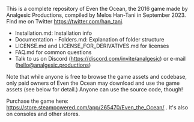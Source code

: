 This is a complete repository of Even the Ocean, the 2016 game made by Analgesic Productions, compiled by Melos Han-Tani in September 2023. Find me on Twitter https://twitter.com/han_tani. 

- Installation.md: Installation info
- Documentation - Folders.md: Explanation of folder structure
- LICENSE.md and LICENSE_FOR_DERIVATIVES.md for licenses
- FAQ.md for common questions
- Talk to us on Discord (https://discord.com/invite/analgesic) or e-mail (hello@analgesic.productions)

Note that while anyone is free to browse the game assets and codebase, only paid owners of Even the Ocean may download and use the game assets (see below for detail.) Anyone can use the source code, though!

Purchase the game here: https://store.steampowered.com/app/265470/Even_the_Ocean/ . It's also on consoles and other stores.

